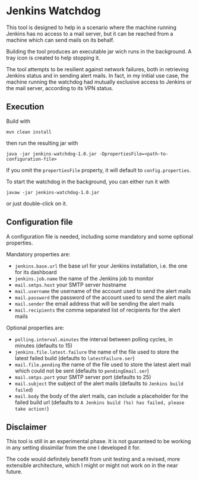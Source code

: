 # Jenkins Watchdog

This tool is designed to help in a scenario where the machine running Jenkins has no access to a mail server, but it can be reached from a machine which can send mails on its behalf.

Building the tool produces an executable jar wich runs in the background. A tray icon is created to help stopping it.

The tool attempts to be resilient against network failures, both in retrieving Jenkins status and in sending alert mails. In fact, in my initial use case, the machine running the watchdog had mutually exclusive access to Jenkins or the mail server, according to its VPN status.

## Execution

Build with

`mvn clean install`

then run the resulting jar with

`java -jar jenkins-watchdog-1.0.jar -DpropertiesFile=<path-to-configuration-file>`

If you omit the `propertiesFile` property, it will default to `config.properties`.

To start the watchdog in the background, you can either run it with

`javaw -jar jenkins-watchdog-1.0.jar`

or just double-click on it.

## Configuration file

A configuration file is needed, including some mandatory and some optional properties.

Mandatory properties are:
* `jenkins.base.url` the base url for your Jenkins installation, i.e. the one for its dashboard
* `jenkins.job.name` the name of the Jenkins job to monitor
* `mail.smtps.host` your SMTP server hostname
* `mail.username` the username of the account used to send the alert mails
* `mail.password` the password of the account used to send the alert mails
* `mail.sender` the email address that will be sending the alert mails
* `mail.recipients` the comma separated list of recipients for the alert mails

Optional properties are:
* `polling.interval.minutes` the interval between polling cycles, in minutes (defaults to 15)
* `jenkins.file.latest.failure` the name of the file used to store the latest failed build (defaults to `latestFailure.ser`)
* `mail.file.pending` the name of the file used to store the latest alert mail which could not be sent (defaults to `pendingEmail.ser`)
* `mail.smtps.port` your SMTP server port (defaults to 25)
* `mail.subject` the subject of the alert mails (defaults to `Jenkins build failed`)
* `mail.body` the body of the alert mails, can include a placeholder for the failed build url (defaults to `A Jenkins build (%s) has failed, please take action!`)

## Disclaimer

This tool is still in an experimental phase. It is not guaranteed to be working in any setting dissimilar from the one I developed it for.

The code would definitely benefit from unit testing and a revised, more extensible architecture, which I might or might not work on in the near future.
